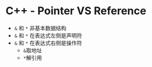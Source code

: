 # C++ - Pointer VS Reference

- `&` 和 `*` 非基本数据结构
- `&` 和 `*` 在表达式左侧是声明符
- `&` 和 `*` 在表达式右侧是操作符
  - `&`取地址
  - `*`解引用